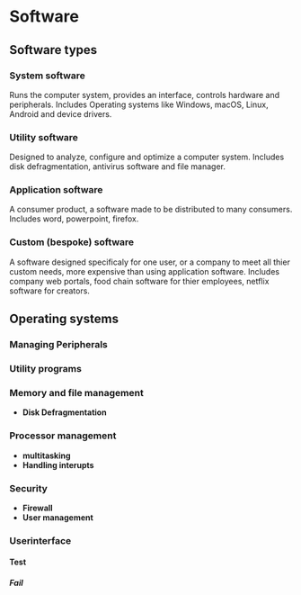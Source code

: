 # Software

## Software types

### System software
Runs the computer system, provides an interface, controls hardware and peripherals.
Includes Operating systems like Windows, macOS, Linux, Android and device drivers.

### Utility software
Designed to analyze, configure and optimize a computer system.
Includes disk defragmentation, antivirus software and file manager.

### Application software
A consumer product, a software made to be distributed to many consumers.
Includes word, powerpoint, firefox.

### Custom (bespoke) software
A software designed specificaly for one user, or a company to meet all thier custom needs, more expensive than using application software.
Includes company web portals, food chain software for thier employees, netflix software for creators.

## Operating systems

### Managing Peripherals

### Utility programs

### Memory and file management
- **Disk Defragmentation**

### Processor management
- **multitasking**
- **Handling interupts**

### Security
- **Firewall**
- **User management**

### Userinterface

#### Test

##### Fail
